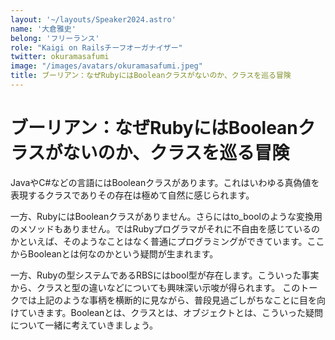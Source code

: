 ```yaml
---
layout: '~/layouts/Speaker2024.astro'
name: '大倉雅史'
belong: 'フリーランス'
role: "Kaigi on Railsチーフオーガナイザー"
twitter: okuramasafumi
image: "/images/avatars/okuramasafumi.jpeg"
title: ブーリアン：なぜRubyにはBooleanクラスがないのか、クラスを巡る冒険
---
```


# ブーリアン：なぜRubyにはBooleanクラスがないのか、クラスを巡る冒険

JavaやC#などの言語にはBooleanクラスがあります。これはいわゆる真偽値を表現するクラスでありその存在は極めて自然に感じられます。

一方、RubyにはBooleanクラスがありません。さらにはto_boolのような変換用のメソッドもありません。ではRubyプログラマがそれに不自由を感じているのかといえば、そのようなことはなく普通にプログラミングができています。ここからBooleanとは何なのかという疑問が生まれます。

一方、Rubyの型システムであるRBSにはbool型が存在します。こういった事実から、クラスと型の違いなどについても興味深い示唆が得られます。
このトークでは上記のような事柄を横断的に見ながら、普段見過ごしがちなことに目を向けていきます。Booleanとは、クラスとは、オブジェクトとは、こういった疑問について一緒に考えていきましょう。
